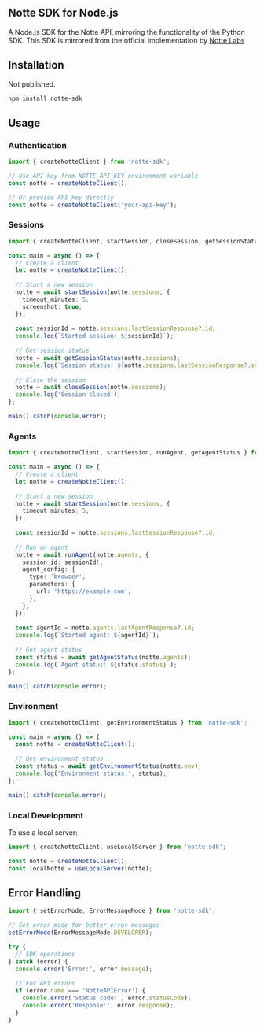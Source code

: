 ## Notte SDK for Node.js

A Node.js SDK for the Notte API, mirroring the functionality of the Python SDK.
This SDK is mirrored from the official implementation by [Notte Labs](https://github.com/nottelabs/notte)

## Installation
Not published.
```bash
npm install notte-sdk
```

## Usage

### Authentication

```typescript
import { createNotteClient } from 'notte-sdk';

// Use API key from NOTTE_API_KEY environment variable
const notte = createNotteClient();

// Or provide API key directly
const notte = createNotteClient('your-api-key');
```

### Sessions

```typescript
import { createNotteClient, startSession, closeSession, getSessionStatus } from 'notte-sdk';

const main = async () => {
  // Create a client
  let notte = createNotteClient();
  
  // Start a new session
  notte = await startSession(notte.sessions, {
    timeout_minutes: 5,
    screenshot: true,
  });
  
  const sessionId = notte.sessions.lastSessionResponse?.id;
  console.log(`Started session: ${sessionId}`);
  
  // Get session status
  notte = await getSessionStatus(notte.sessions);
  console.log(`Session status: ${notte.sessions.lastSessionResponse?.status}`);
  
  // Close the session
  notte = await closeSession(notte.sessions);
  console.log('Session closed');
};

main().catch(console.error);
```

### Agents

```typescript
import { createNotteClient, startSession, runAgent, getAgentStatus } from 'notte-sdk';

const main = async () => {
  // Create a client
  let notte = createNotteClient();
  
  // Start a new session
  notte = await startSession(notte.sessions, {
    timeout_minutes: 5,
  });
  
  const sessionId = notte.sessions.lastSessionResponse?.id;
  
  // Run an agent
  notte = await runAgent(notte.agents, {
    session_id: sessionId!,
    agent_config: {
      type: 'browser',
      parameters: {
        url: 'https://example.com',
      },
    },
  });
  
  const agentId = notte.agents.lastAgentResponse?.id;
  console.log(`Started agent: ${agentId}`);
  
  // Get agent status
  const status = await getAgentStatus(notte.agents);
  console.log(`Agent status: ${status.status}`);
};

main().catch(console.error);
```

### Environment

```typescript
import { createNotteClient, getEnvironmentStatus } from 'notte-sdk';

const main = async () => {
  const notte = createNotteClient();
  
  // Get environment status
  const status = await getEnvironmentStatus(notte.env);
  console.log('Environment status:', status);
};

main().catch(console.error);
```

### Local Development

To use a local server:

```typescript
import { createNotteClient, useLocalServer } from 'notte-sdk';

const notte = createNotteClient();
const localNotte = useLocalServer(notte);
```

## Error Handling

```typescript
import { setErrorMode, ErrorMessageMode } from 'notte-sdk';

// Set error mode for better error messages
setErrorMode(ErrorMessageMode.DEVELOPER);

try {
  // SDK operations
} catch (error) {
  console.error('Error:', error.message);
  
  // For API errors
  if (error.name === 'NotteAPIError') {
    console.error('Status code:', error.statusCode);
    console.error('Response:', error.response);
  }
}
```
